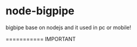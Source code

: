 node-bigpipe
============

bigbipe base on nodejs and it used in pc or mobile!

===========
IMPORTANT
